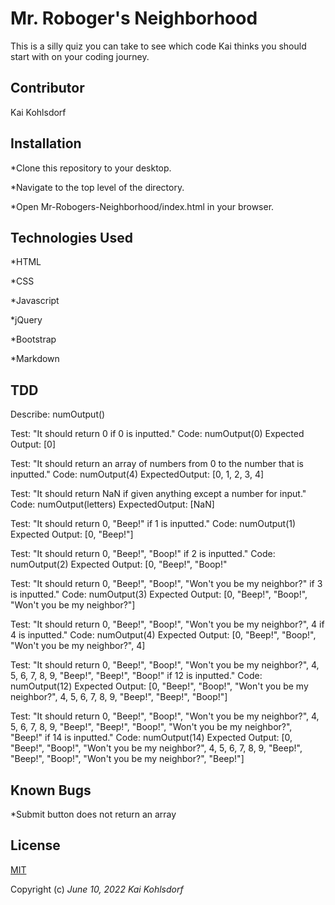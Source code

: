 # Mr. Roboger's Neighborhood

This is a silly quiz you can take to see which code Kai thinks you should start with on your coding journey.

## Contributor

Kai Kohlsdorf


## Installation

*Clone this repository to your desktop.

*Navigate to the top level of the directory.

*Open Mr-Robogers-Neighborhood/index.html in your browser.
## Technologies Used

*HTML

*CSS

*Javascript

*jQuery

*Bootstrap

*Markdown

## TDD

Describe: numOutput()

Test: "It should return 0 if 0 is inputted."
Code: numOutput(0)
Expected Output: [0]

Test: "It should return an array of numbers from 0 to the number that is inputted."
Code: numOutput(4)
ExpectedOutput: [0, 1, 2, 3, 4]

Test: "It should return NaN if given anything except a number for input."
Code: numOutput(letters)
ExpectedOutput: [NaN]

Test: "It should return 0, "Beep!" if 1 is inputted."
Code: numOutput(1)
Expected Output: [0, "Beep!"]

Test: "It should return 0, "Beep!", "Boop!" if 2 is inputted."
Code: numOutput(2)
Expected Output: [0, "Beep!", "Boop!"

Test: "It should return 0, "Beep!", "Boop!", "Won't you be my neighbor?" if 3 is inputted."
Code: numOutput(3)
Expected Output: [0, "Beep!", "Boop!", "Won't you be my neighbor?"]

Test: "It should return 0, "Beep!", "Boop!", "Won't you be my neighbor?", 4 if 4 is inputted."
Code: numOutput(4)
Expected Output: [0, "Beep!", "Boop!", "Won't you be my neighbor?", 4]

Test: "It should return 0, "Beep!", "Boop!", "Won't you be my neighbor?", 4, 5, 6, 7, 8, 9, "Beep!", "Beep!", "Boop!" if 12 is inputted."
Code: numOutput(12)
Expected Output: [0, "Beep!", "Boop!", "Won't you be my neighbor?", 4, 5, 6, 7, 8, 9, "Beep!", "Beep!", "Boop!"]

Test: "It should return 0, "Beep!", "Boop!", "Won't you be my neighbor?", 4, 5, 6, 7, 8, 9, "Beep!", "Beep!", "Boop!", "Won't you be my neighbor?", "Beep!" if 14 is inputted."
Code: numOutput(14)
Expected Output: [0, "Beep!", "Boop!", "Won't you be my neighbor?", 4, 5, 6, 7, 8, 9, "Beep!", "Beep!", "Boop!", "Won't you be my neighbor?", "Beep!"]

## Known Bugs
*Submit button does not return an array

## License
[MIT](https://github.com/KaiKohlsdorf/Mr-Robogers-Neighborhood/blob/main/LICENSE) 

Copyright (c) *June 10, 2022 Kai Kohlsdorf*